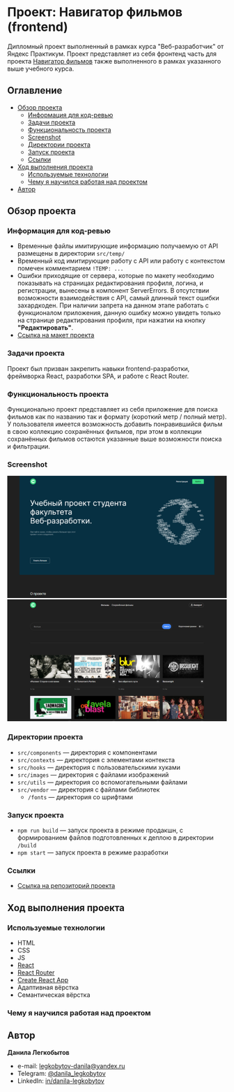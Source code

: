 # Проект: Навигатор фильмов (frontend)

Дипломный проект выполненный в рамках курса "Веб-разработчик" от Яндекс Практикум. Проект представляет из себя фронтенд часть для проекта [Навигатор фильмов](https://github.com/Bjorn86/movies-explorer-api) также выполненного в рамках указанного выше учебного курса.

## Оглавление

- [Обзор проекта](#обзор-проекта)
  - [Информация для код-ревью](#информация-для-код-ревью)
  - [Задачи проекта](#задачи-проекта)
  - [Функциональность проекта](#функциональность-проекта)
  - [Screenshot](#screenshot)
  - [Директории проекта](#директории-проекта)
  - [Запуск проекта](#запуск-проекта)
  - [Ссылки](#ссылки)
- [Ход выполнения проекта](#ход-выполнения-проекта)
  - [Используемые технологии](#используемые-технологии)
  - [Чему я научился работая над проектом](#чему-я-научился-работая-над-проектом)
- [Автор](#автор)

## Обзор проекта

### Информация для код-ревью

- Временные файлы имитирующие информацию получаемую от API размещены в директории `src/temp/`
- Временный код имитирующие работу с API или работу с контекстом помечен комментарием `!TEMP: ...`
- Ошибки приходящие от сервера, которые по макету необходимо показывать на страницах редактирования профиля, логина, и регистрации, вынесены в компонент ServerErrors. В отсутствии возможности взаимодействия с API, самый длинный текст ошибки захардкоден. При наличии запрета на данном этапе работать с функционалом приложения, данную ошибку можно увидеть только на странице редактирования профиля, при нажатии на кнопку **"Редактировать"**.
- [Ссылка на макет проекта](https://disk.yandex.ru/d/59bt9dAe_qBJ8w)

### Задачи проекта

Проект был призван закрепить навыки frontend-разработки, фреймворка React, разработки SPA, и работе с React Router.

### Функциональность проекта

Функционально проект представляет из себя приложение для поиска фильмов как по названию так и формату (короткий метр / полный метр). У пользователя имеется возможность добавить понравившийся фильм в свою коллекцию сохранённых фильмов, при этом в коллекции сохранённых фильмов остаются указанные выше возможности поиска и фильтрации.

### Screenshot

![Desktop screenshot](./screenshot/movies-explorer-1.png)
![Desktop screenshot](./screenshot/movies-explorer-2.png)

### Директории проекта

- `src/components` — директория с компонентами
- `src/contexts` — директория с элементами контекста
- `src/hooks` — директория с пользовательскими хуками
- `src/images` — директория с файлами изображений
- `src/utils` — директория со вспомогательными файлами
- `src/vendor` — директория с файлами библиотек
  - `/fonts` — директория со шрифтами

### Запуск проекта

- `npm run build` — запуск проекта в режиме продакшн, с формированием файлов подготовленных к деплою в директории `/build`
- `npm start` — запуск проекта в режиме разработки

### Ссылки

- [Ссылка на репозиторий проекта](https://github.com/Bjorn86/movies-explorer-frontend)

## Ход выполнения проекта

### Используемые технологии

- HTML
- CSS
- JS
- [React](https://react.dev/)
- [React Router](https://reactrouter.com/en/main)
- [Create React App](https://create-react-app.dev/)
- Адаптивная вёрстка
- Семантическая вёрстка

### Чему я научился работая над проектом

## Автор

**Данила Легкобытов**

- e-mail: [legkobytov-danila@yandex.ru](mailto:legkobytov-danila@yandex.ru)
- Telegram: [@danila_legkobytov](https://t.me/danila_legkobytov)
- LinkedIn: [in/danila-legkobytov](https://www.linkedin.com/in/danila-legkobytov/)
